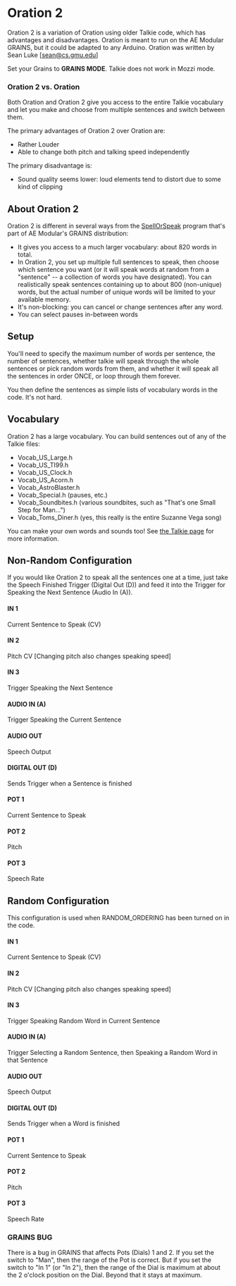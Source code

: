 # Oration 2

Oration 2 is a variation of Oration using older Talkie code, which has advantages and disadvantages.  Oration is meant to run on the AE Modular GRAINS, but it could be adapted to any Arduino.  Oration was written by Sean Luke [sean@cs.gmu.edu]

Set your Grains to **GRAINS MODE**.  Talkie does not work in Mozzi mode.

### Oration 2 vs. Oration

Both Oration and Oration 2 give you access to the entire Talkie vocabulary and let you make and choose from multiple sentences and switch between them.

The primary advantages of Oration 2 over Oration are:

- Rather Louder
- Able to change both pitch and talking speed independently

The primary disadvantage is:

- Sound quality seems lower: loud elements tend to distort due to some kind of clipping


## About Oration 2

Oration 2 is different in several ways from the [SpellOrSpeak](https://github.com/aemodular/GRAINS/tree/master/GrainsSpellOrSpeak) program that's part of AE Modular's GRAINS distribution:

- It gives you access to a much larger vocabulary: about 820 words in total.
- In Oration 2, you set up multiple full sentences to speak, then choose which sentence you want (or it will speak words at random from a "sentence" -- a collection of words you have designated).  You can realistically speak sentences containing up to about 800 (non-unique) words, but the actual number of unique words will be limited to your available memory.
- It's non-blocking: you can cancel or change sentences after any word.
- You can select pauses in-between words

## Setup

You'll need to specify the maximum number of words per sentence, the number of sentences, whether talkie will speak through the whole sentences or pick random words from them, and whether it will speak all the sentences in order ONCE, or loop through them forever.

You then define the sentences as simple lists of vocabulary words in the code.  It's not hard.

## Vocabulary

Oration 2 has a large vocabulary.  You can build sentences out of any of the Talkie files:

- Vocab_US_Large.h
- Vocab_US_TI99.h
- Vocab_US_Clock.h
- Vocab_US_Acorn.h
- Vocab_AstroBlaster.h
- Vocab_Special.h			(pauses, etc.)
- Vocab_Soundbites.h 		(various soundbites, such as "That's one Small Step for Man...")
- Vocab_Toms_Diner.h		(yes, this really is the entire Suzanne Vega song)

You can make your own words and sounds too!  See [the Talkie page](https://github.com/ArminJo/Talkie#own-vocabulary) for more information.

## Non-Random Configuration

If you would like Oration 2 to speak all the sentences one at a time, just take the Speech Finished Trigger (Digital Out (D)) and feed it into the Trigger for Speaking the Next Sentence (Audio In (A)).

#### IN 1
Current Sentence to Speak (CV)
#### IN 2
Pitch CV [Changing pitch also changes speaking speed]
#### IN 3
Trigger Speaking the Next Sentence
#### AUDIO IN (A)
Trigger Speaking the Current Sentence
#### AUDIO OUT
Speech Output
#### DIGITAL OUT (D) 
Sends Trigger when a Sentence is finished
#### POT 1
Current Sentence to Speak
#### POT 2
Pitch
#### POT 3
Speech Rate

## Random Configuration

This configuration is used when RANDOM_ORDERING has been turned on in the code.

#### IN 1
Current Sentence to Speak (CV)
#### IN 2
Pitch CV [Changing pitch also changes speaking speed]
#### IN 3
Trigger Speaking Random Word in Current Sentence
#### AUDIO IN (A)
Trigger Selecting a Random Sentence, then Speaking a Random Word in that Sentence
#### AUDIO OUT
Speech Output
#### DIGITAL OUT (D) 
Sends Trigger when a Word is finished
#### POT 1
Current Sentence to Speak
#### POT 2
Pitch
#### POT 3
Speech Rate

### GRAINS BUG

There is a bug in GRAINS that affects Pots (Dials) 1 and 2.  If you set the switch to "Man", then the range of the Pot is correct.  But if you set the switch to "In 1" (or "In 2"), then the range of the Dial is maximum at about the 2 o'clock position on the Dial.  Beyond that it stays at maximum.
